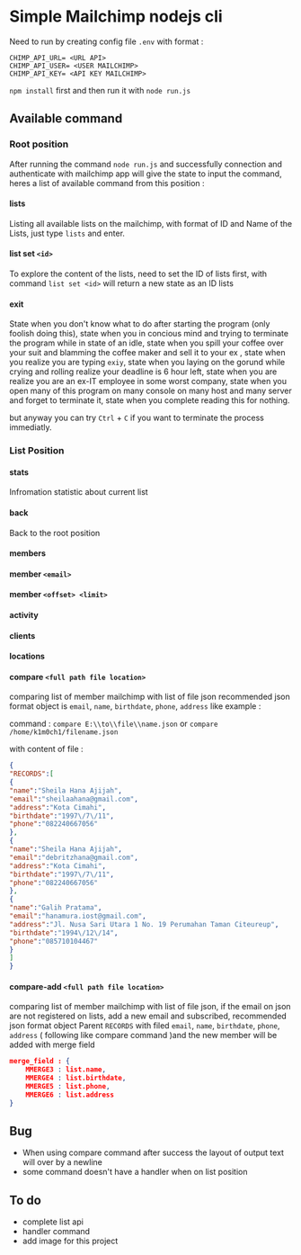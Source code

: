 # Simple Mailchimp nodejs cli

Need to run by creating config file `.env` with format :


```file
CHIMP_API_URL= <URL API>
CHIMP_API_USER= <USER MAILCHIMP>
CHIMP_API_KEY= <API KEY MAILCHIMP>
```



`npm install` first and then run it with `node run.js`



## Available command 

### Root position

After running the command `node run.js` and successfully connection and authenticate with mailchimp app will give the state to input the command, heres a list of available command from this position :

#### lists

Listing all available lists on the mailchimp, with format of ID and Name of the Lists, just type `lists` and enter.

#### list set `<id>`

To explore the content of the lists, need to set the ID of lists first, with command `list set <id>` will return a new state as an ID lists 

#### exit

State when you don't know what to do after starting the program (only foolish doing this), state when you in concious mind and trying to terminate the program while in state of an idle, state when you spill your coffee over your suit and blamming the coffee maker and sell it to your ex , state when you realize you are typing `exiy`, state when you laying on the gorund while crying and rolling realize your deadline is 6 hour left, state when you are realize you are an ex-IT employee in some worst company, state when you open many of this program on many console on many host and many server and forget to terminate it, state when you complete reading this for nothing.



but anyway you can try `Ctrl` + `C` if you want to terminate the process immediatly.

### List Position

#### stats

Infromation statistic about current list

#### back

Back to the root position

#### members

#### member `<email>`

#### member `<offset> <limit>`

#### activity

#### clients

#### locations

#### compare `<full path file location>`

comparing list of member mailchimp with list of file json recommended json format object is `email`, `name`, `birthdate`, `phone`, `address` like example :

command : `compare E:\\to\\file\\name.json` or `compare /home/k1m0ch1/filename.json`

with content of file :

```json
{
"RECORDS":[
{
"name":"Sheila Hana Ajijah",
"email":"sheilaahana@gmail.com",
"address":"Kota Cimahi",
"birthdate":"1997\/7\/11",
"phone":"082240667056"
},
{
"name":"Sheila Hana Ajijah",
"email":"debritzhana@gmail.com",
"address":"Kota Cimahi",
"birthdate":"1997\/7\/11",
"phone":"082240667056"
},
{
"name":"Galih Pratama",
"email":"hanamura.iost@gmail.com",
"address":"Jl. Nusa Sari Utara 1 No. 19 Perumahan Taman Citeureup",
"birthdate":"1994\/12\/14",
"phone":"085710104467"
}
]
}
```

#### compare-add `<full path file location>`

comparing list of member mailchimp with list of file json, if the email on json are not registered on lists, add a new email and subscribed, recommended json format object Parent `RECORDS` with filed `email`, `name`, `birthdate`, `phone`, `address` ( following like compare command )and the new member will be added with merge field 
```json
merge_field : {
	MMERGE3 : list.name,
	MMERGE4 : list.birthdate,
	MMERGE5 : list.phone,
	MMERGE6 : list.address
}
```
## Bug

- When using compare command after success the layout of output text will over by a newline
- some command doesn't have a handler when on list position



## To do

- complete list api
- handler command
- add image for this project